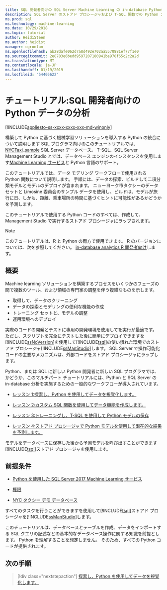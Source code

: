 ```yaml
---
title: SQL 開発者向けの SQL Server Machine Learning の in-database Python 分析のチュートリアル
description: SQL Server のストアド プロシージャおよび T-SQL 関数での Python コードを埋め込む方法について説明します。
ms.prod: sql
ms.technology: machine-learning
ms.date: 10/29/2018
ms.topic: tutorial
author: HeidiSteen
ms.author: heidist
manager: cgronlun
ms.openlocfilehash: ab28dafe062d7a8d492e702aa5570881ef77f1e0
ms.sourcegitcommit: 2e8783e6bedd9597207180941be978f65c2c2a2d
ms.translationtype: MT
ms.contentlocale: ja-JP
ms.lasthandoff: 01/19/2019
ms.locfileid: "54405622"
---
```

# <a name="tutorial-python-data-analytics-for-sql-developers"></a>チュートリアル:SQL 開発者向けの Python データの分析
[!INCLUDE[appliesto-ss-xxxx-xxxx-xxx-md-winonly](../../includes/appliesto-ss-xxxx-xxxx-xxx-md-winonly.md)]

構築して Python に基づく機械学習ソリューションを導入する Python の統合について説明します SQL プログラマ向けのこのチュートリアルでは、 [NYCTaxi_sample](demo-data-nyctaxi-in-sql.md) SQL Server データベース。 T-SQL、SQL Server Management Studio とでは、データベース エンジンのインスタンスを使用します[Machine Learning サービス](../install/sql-machine-learning-services-windows-install.md)と Python 言語のサポート。

このチュートリアルでは、データ モデリング ワークフローで使用される Python 関数について説明します。 手順には、データの探索、ビルドして二項分類モデルとモデルのデプロイが含まれます。 ニューヨーク市タクシーのデータセットと Limosine 委員会のサンプル データを使用し、ビルドは、モデルが旅行に日、しかも、距離、乗車場所の時間に基づくヒントに可能性があるかどうかを予測します。 

このチュートリアルで使用する Python コードのすべては、作成して、Management Studio で実行するストアド プロシージャにラップされます。

> [!NOTE]
> このチュートリアルは、R と Python の両方で使用できます。 R のバージョンについては、次を参照してください。 [in-database analytics R 開発者向け](sqldev-in-database-r-for-sql-developers.md)します。

## <a name="overview"></a>概要

Machine learning ソリューションを構築するプロセスをいくつかのフェーズの間で複数のツール、および領域の専門家の調整を伴う複雑なものを示します。

+ 取得して、データのクリーニング
+ データの探索とモデリングの便利な機能の作成
+ トレーニング セットと、モデルの調整
+ 運用環境へのデプロイ

実際のコードの開発とテストに専用の開発環境を使用してを実行が最適です。 ただし、スクリプトを完全にテストした後に簡単にデプロイできますを[!INCLUDE[ssNoVersion](../../includes/ssnoversion-md.md)]を使用して[!INCLUDE[tsql](../../includes/tsql-md.md)]の使い慣れた環境でのストアド プロシージャ[!INCLUDE[ssManStudio](../../includes/ssmanstudio-md.md)]します。 SQL Server で操作可能化コードの主要なメカニズムは、外部コードをストアド プロシージャにラップします。

Python、または SQL に新しい Python 開発者に新しい SQL プログラマでは、かどうか、このマルチパート チュートリアルには、Python と SQL Server の in-database 分析を実施するための一般的なワークフローが導入されています。 

+ [レッスン 1:探索し、Python を使用してデータを視覚化します。](sqldev-py3-explore-and-visualize-the-data.md)

+ [レッスン 2:カスタム SQL 関数を使用してデータ機能を作成します。](sqldev-py4-create-data-features-using-t-sql.md)

+ [レッスン 3:トレーニングし、T-SQL を使用して Python モデルの保存](sqldev-py5-train-and-save-a-model-using-t-sql.md)

+ [レッスン 4:ストアド プロシージャで Python モデルを使用して潜在的な結果を予測します。](sqldev-py6-operationalize-the-model.md)

モデルをデータベースに保存した後から予測モデルを呼び出すことができます[!INCLUDE[tsql](../../includes/tsql-md.md)]ストアド プロシージャを使用します。

## <a name="prerequisites"></a>前提条件

+ [Python を使用した SQL Server 2017 Machine Learning サービス](../install/sql-machine-learning-services-windows-install.md#verify-installation)

+ [権限](../security/user-permission.md)

+ [NYC タクシー デモ データベース](demo-data-nyctaxi-in-sql.md)

すべてのタスクを行うことができますを使用して[!INCLUDE[tsql](../../includes/tsql-md.md)]ストアド プロシージャを[!INCLUDE[ssManStudio](../../includes/ssmanstudio-md.md)]します。

このチュートリアルは、データベースとテーブルを作成、データをインポートする SQL クエリの記述などの基本的なデータベース操作に関する知識を前提とします。 Python を理解することを想定しません。 そのため、すべての Python コードが提供されます。 

## <a name="next-steps"></a>次の手順

> [!div class="nextstepaction"]
> [探索し、Python を使用してデータを視覚化します。](sqldev-py3-explore-and-visualize-the-data.md)
